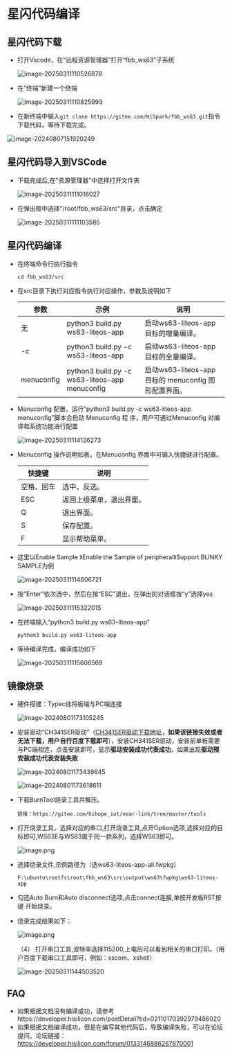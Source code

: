 # 星闪代码编译

## 星闪代码下载

- 打开Vscode，在“远程资源管理器”打开“fbb_ws63”子系统

  ![image-20250311110526878](../docs/pic/tools/image-20250311110526878.png)

- 在“终端”新建一个终端

  ![image-20250311110825993](../docs/pic/tools/image-20250311110825993.png)


- 在新终端中输入`git clone https://gitee.com/HiSpark/fbb_ws63.git`指令下载代码，等待下载完成。

![image-20240807151920249](../docs/pic/tools/image-20240807151920249.png)

## 星闪代码导入到VSCode

- 下载完成后,在"资源管理器"中选择打开文件夹

  ![image-20250311111016027](../docs/pic/tools/image-20250311111016027.png)

- 在弹出框中选择"/root/fbb_ws63/src"目录，点击确定

  ![image-20250311111103585](../docs/pic/tools/image-20250311111103585.png)

## 星闪代码编译

- 在终端命令行执行指令

  ```
  cd fbb_ws63/src
  ```

- 在src目录下执行对应指令执行对应操作，参数及说明如下

  | 参数       | 示例                                           | 说明                                                 |
  | ---------- | ---------------------------------------------- | ---------------------------------------------------- |
  | 无         | python3 build.py ws63-liteos-app               | 启动ws63-liteos-app 目标的增量编译。                 |
  | -c         | python3 build.py -c ws63-liteos-app            | 启动ws63-liteos-app 目标的全量编译。                 |
  | menuconfig | python3 build.py -c ws63-liteos-app menuconfig | 启动ws63-liteos-app 目标的 menuconfig 图形配置界面。 |

- Menuconfig 配置，运行“python3 build.py -c ws63-liteos-app menuconfig”脚本会启动 Menuconfig 程 序，用户可通过Menuconfig 对编译和系统功能进行配置

  ![image-20250311114126273](../docs/pic/tools/image-20250311114126273.png)

- Menuconfig 操作说明如表，在Menuconfig 界面中可输入快捷键进行配置。

  | 快捷键     | 说明                     |
  | ---------- | ------------------------ |
  | 空格、回车 | 选中，反选。             |
  | ESC        | 返回上级菜单，退出界面。 |
  | Q          | 退出界面。               |
  | S          | 保存配置。               |
  | F          | 显示帮助菜单。           |

- 这里以Enable Sample 》Enable the Sample of peripheral》Support BLINKY SAMPLE为例

  ![image-20250311114606721](../docs/pic/tools/image-20250311114606721.png)
  
- 按“Enter”依次选中，然后在按“ESC”退出，在弹出的对话框按“y”选择yes

  ![image-20250311115322015](../docs/pic/tools/image-20250311115322015.png)

- 在终端输入“python3 build.py ws63-liteos-app”

  ```
  python3 build.py ws63-liteos-app
  ```
  
- 等待编译完成，编译成功如下
  
  ![image-20250311115606569](../docs/pic/tools/image-20250311115606569.png)


## 镜像烧录


- 硬件搭建：Typec线将板端与PC端连接

  ![image-20240801173105245](../docs/pic/tools/image-20240801173105245.png)

- 安装驱动“CH341SER驱动”（[CH341SER驱动下载地址](https://www.wch.cn/downloads/CH341SER_EXE.html)，**如果该链接失效或者无法下载，用户自行百度下载即可**），安装CH341SER驱动，安装前单板需要与PC端相连，点击安装即可，显示**驱动安装成功代表成功**，如果出现**驱动预安装成功代表安装失败**

    ![image-20240801173439645](../docs/pic/tools/image-20240801173439645.png)

    ![image-20240801173618611](../docs/pic/tools/image-20240801173618611.png)

-  下载BurnTool烧录工具并解压。

    ```hljs
    链接：https://gitee.com/hihope_iot/near-link/tree/master/tools
    ```

- 打开烧录工具，选择对应的串口,打开烧录工具,点开Option选项,选择对应的目标即可,WS63E与WS63属于同一款系列，选择WS63即可。

  

  ![image.png](../docs/pic/tools/21.png)

  

- 选择烧录文件,示例路径为（选ws63-liteos-app-all.fwpkg）

  ```hljs
  F:\ubuntu\rootfs\root\fbb_ws63\src\output\ws63\fwpkg\ws63-liteos-app
  ```
  
- 勾选Auto Burn和Auto disconnect选项,点击connect连接,单按开发板RST按键 开始烧录。

- 烧录完成结果如下：

  
  ![image.png](../docs/pic/tools/22.png)

  （4） 打开串口工具,波特率选择115200,上电后可以看到相关的串口打印。（用户百度下载串口工具即可，例如：sscom、xshell）

  ![image-20250311144503520](../docs/pic/tools/image-20250311144503520.png)

## FAQ

-  如果根据文档没有编译成功，请参考https://developer.hisilicon.com/postDetail?tid=02110170392979486020
-  如果根据文档编译成功，但是在编写其他代码后，导致编译失败，可以在论坛提问，论坛链接：https://developer.hisilicon.com/forum/0133146886267870001


​    

  
